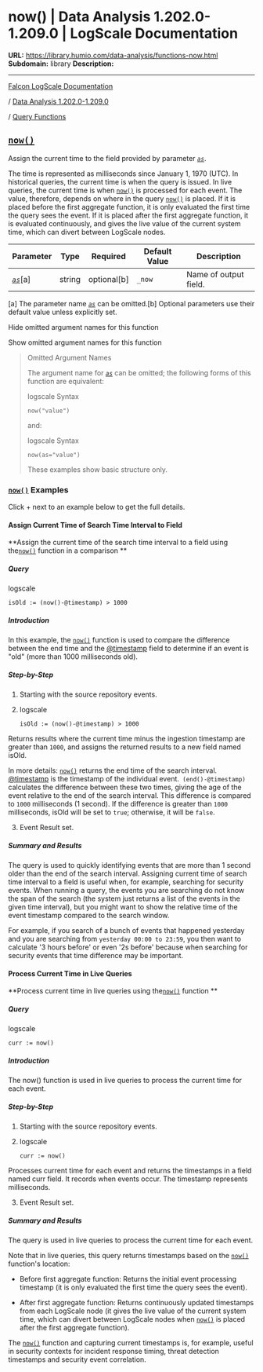 # now() | Data Analysis 1.202.0-1.209.0 | LogScale Documentation

**URL:** https://library.humio.com/data-analysis/functions-now.html
**Subdomain:** library
**Description:** 

---

[Falcon LogScale Documentation](https://library.humio.com)

/ [Data Analysis 1.202.0-1.209.0](data-analysis-docs.html)

/ [Query Functions](functions.html)

## [`now()`](functions-now.html "now\(\)")

Assign the current time to the field provided by parameter [_`as`_](syntax-fields.html#syntax-fields-from-functions "as Parameters"). 

The time is represented as milliseconds since January 1, 1970 (UTC). In historical queries, the current time is when the query is issued. In live queries, the current time is when [`now()`](functions-now.html "now\(\)") is processed for each event. The value, therefore, depends on where in the query [`now()`](functions-now.html "now\(\)") is placed. If it is placed before the first aggregate function, it is only evaluated the first time the query sees the event. If it is placed after the first aggregate function, it is evaluated continuously, and gives the live value of the current system time, which can divert between LogScale nodes. 

Parameter| Type| Required| Default Value| Description  
---|---|---|---|---  
[ _`as`_](functions-now.html#query-functions-now-as)[a]| string| optional[b] | `_now`|  Name of output field.   
[a] The parameter name [_`as`_](functions-now.html#query-functions-now-as) can be omitted.[b] Optional parameters use their default value unless explicitly set.  
  
Hide omitted argument names for this function

Show omitted argument names for this function

> Omitted Argument Names
> 
> The argument name for [_`as`_](functions-now.html#query-functions-now-as) can be omitted; the following forms of this function are equivalent:
> 
> logscale Syntax
>     
>     
>     now("value")
> 
> and:
> 
> logscale Syntax
>     
>     
>     now(as="value")
> 
> These examples show basic structure only.

### [`now()`](functions-now.html "now\(\)") Examples

Click + next to an example below to get the full details.

#### Assign Current Time of Search Time Interval to Field

**Assign the current time of the search time interval to a field using the[`now()`](functions-now.html "now\(\)") function in a comparison **

##### Query

logscale
    
    
    isOld := (now()-@timestamp) > 1000

##### Introduction

In this example, the [`now()`](functions-now.html "now\(\)") function is used to compare the difference between the end time and the [@timestamp](searching-data-event-fields.html#searching-data-event-fields-metadata-timestamp) field to determine if an event is "old" (more than 1000 milliseconds old). 

##### Step-by-Step

  1. Starting with the source repository events.

  2. logscale
         
         isOld := (now()-@timestamp) > 1000

Returns results where the current time minus the ingestion timestamp are greater than `1000`, and assigns the returned results to a new field named isOld. 

In more details: [`now()`](functions-now.html "now\(\)") returns the end time of the search interval. [@timestamp](searching-data-event-fields.html#searching-data-event-fields-metadata-timestamp) is the timestamp of the individual event.` (end()-@timestamp)` calculates the difference between these two times, giving the age of the event relative to the end of the search interval. This difference is compared to `1000` milliseconds (1 second). If the difference is greater than `1000` milliseconds, isOld will be set to `true`; otherwise, it will be `false`. 

  3. Event Result set.




##### Summary and Results

The query is used to quickly identifying events that are more than 1 second older than the end of the search interval. Assigning current time of search time interval to a field is useful when, for example, searching for security events. When running a query, the events you are searching do not know the span of the search (the system just returns a list of the events in the given time interval), but you might want to show the relative time of the event timestamp compared to the search window. 

For example, if you search of a bunch of events that happened yesterday and you are searching from `yesterday 00:00 to 23:59`, you then want to calculate '3 hours before' or even '2s before' because when searching for security events that time difference may be important. 

#### Process Current Time in Live Queries

**Process current time in live queries using the[`now()`](functions-now.html "now\(\)") function **

##### Query

logscale
    
    
    curr := now()

##### Introduction

The now() function is used in live queries to process the current time for each event. 

##### Step-by-Step

  1. Starting with the source repository events.

  2. logscale
         
         curr := now()

Processes current time for each event and returns the timestamps in a field named curr field. It records when events occur. The timestamp represents milliseconds. 

  3. Event Result set.




##### Summary and Results

The query is used in live queries to process the current time for each event. 

Note that in live queries, this query returns timestamps based on the [`now()`](functions-now.html "now\(\)") function's location: 

  * Before first aggregate function: Returns the initial event processing timestamp (it is only evaluated the first time the query sees the event). 

  * After first aggregate function: Returns continuously updated timestamps from each LogScale node (it gives the live value of the current system time, which can divert between LogScale nodes when [`now()`](functions-now.html "now\(\)") is placed after the first aggregate function). 




The [`now()`](functions-now.html "now\(\)") function and capturing current timestamps is, for example, useful in security contexts for incident response timing, threat detection timestamps and security event correlation.
